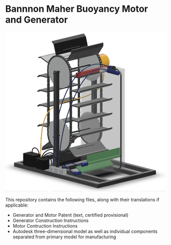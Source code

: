 # Bannnon Maher Buoyancy Motor and Generator

![Bannon Maher Buoyancy Motor and Generator](bannon_maher_buoyancy_motor_and_generator.jpg)

This repository contains the following files, along with their translations if applicable:
- Generator and Motor Patent (text, certified provisional)
- Generator Construction Instructions
- Motor Contruction Instructions
- Autodesk three-dimensional model as well as individual components separated from primary model for manufacturing
